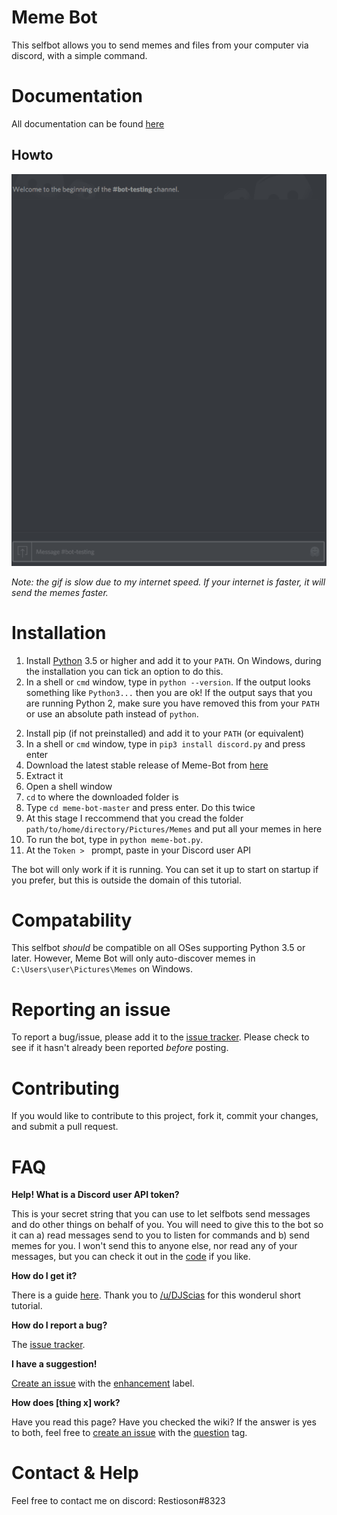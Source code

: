 # Meme Bot
This selfbot allows you to send memes and files from your computer via discord, with a simple command.

# Documentation
All documentation can be found [here](https://github.com/Restioson/meme-bot/wiki)

## Howto
![Howto gif](https://raw.githubusercontent.com/Restioson/meme-bot/master/meme-bot.gif "Demonstration showing how to send memes using the meme bot")

*Note: the gif is slow due to my internet speed. If your internet is faster, it will send the memes faster.*

# Installation
1. Install [Python](https://www.python.org/) 3.5 or higher and add it to your `PATH`. On Windows, during the installation you can tick an option to do this.
2. In a shell or `cmd` window, type in `python --version`. If the output looks something like `Python3...` then you are ok! If the output says that you are running Python 2, make sure you have removed this from your `PATH` or use an absolute path instead of `python`.
> 
2. Install pip (if not preinstalled) and add it to your `PATH` (or equivalent)
3. In a shell or `cmd` window, type in `pip3 install discord.py` and press enter
4. Download the latest stable release of Meme-Bot from [here](https://github.com/Restioson/meme-bot/releases/latest)
5. Extract it
6. Open a shell window
7. `cd` to where the downloaded folder is
8. Type `cd meme-bot-master` and press enter. Do this twice
9. At this stage I reccommend that you cread the folder `path/to/home/directory/Pictures/Memes` and put all your memes in here
10. To run the bot, type in `python meme-bot.py`. 
11. At the `Token > ` prompt, paste in your Discord user API 

The bot will only work if it is running. You can set it up to start on startup if you prefer, but this is outside the domain of this tutorial.

# Compatability
This selfbot *should* be compatible on all OSes supporting Python 3.5 or later. However, Meme Bot will only auto-discover memes in `C:\Users\user\Pictures\Memes` on Windows.

# Reporting an issue
To report a bug/issue, please add it to the [issue tracker](https://github.com/Restioson/meme-bot/issues). Please check to see if it hasn't already been reported *before* posting.

# Contributing
If you would like to contribute to this project, fork it, commit your changes, and submit a pull request.

# FAQ
**Help! What is a Discord user API token?**

This is your secret string that you can use to let selfbots send messages and do other things on behalf of you. You will need to give this to the bot so it can a) read messages send to you to listen for commands and b) send memes for you. I won't send this to anyone else, nor read any of your messages, but you can check it out in the [code](https://github.com/Restioson/meme-bot/blob/master/meme-bot.py#L41) if you like.

**How do I get it?**

There is a guide [here](https://www.reddit.com/r/discordapp/comments/5ncwpv/localstorage_missing/dcalpi1/). Thank you to [/u/DJScias](https://www.reddit.com/user/DJScias) for this wonderul short tutorial.

**How do I report a bug?**

The [issue tracker](https://github.com/Restioson/meme-bot/issues).

**I have a suggestion!**

[Create an issue](https://github.com/Restioson/meme-bot/issues) with the [enhancement](https://github.com/Restioson/meme-bot/labels/enhancement) label.

**How does [thing x] work?**

Have you read this page? Have you checked the wiki? If the answer is yes to both, feel free to [create an issue](https://github.com/Restioson/meme-bot/issues/new) with the [question](https://github.com/Restioson/meme-bot/labels/question) tag.

# Contact & Help

Feel free to contact me on discord: Restioson#8323
